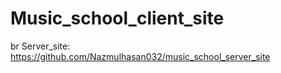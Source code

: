 # Music_school_client_site
br
Server_site: https://github.com/Nazmulhasan032/music_school_server_site
